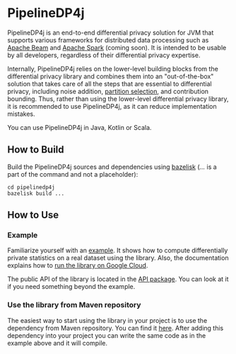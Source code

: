 # PipelineDP4j

PipelineDP4j is an end-to-end differential privacy solution for JVM that
supports various frameworks for distributed data processing such as
[Apache Beam](https://beam.apache.org/documentation/) and
[Apache Spark](https://spark.apache.org/) (coming soon). It is intended to be
usable by all developers, regardless of their differential privacy expertise.

Internally, PipelineDP4j relies on the lower-level building blocks from the
differential privacy library and combines them into an "out-of-the-box" solution
that takes care of all the steps that are essential to differential privacy,
including noise addition,
[partition selection](https://arxiv.org/abs/2006.03684), and contribution
bounding. Thus, rather than using the lower-level differential privacy library,
it is recommended to use PipelineDP4j, as it can reduce implementation mistakes.

You can use PipelineDP4j in Java, Kotlin or Scala.

## How to Build

Build the PipelineDP4j sources and dependencies using
[bazelisk](https://github.com/google/differential-privacy?tab=readme-ov-file#how-to-build)
(*...* is a part of the command and not a placeholder):

```shell
cd pipelinedp4j
bazelisk build ...
```

## How to Use

### Example

<!-- TODO: create codelab and rewrite this section. -->
<!-- TODO: generate kDoc of API using Dokka and GitHub pages. -->

Familiarize yourself with an
[example](https://github.com/google/differential-privacy/tree/main/examples/pipelinedp4j).
It shows how to compute differentially private statistics on a real dataset
using the library. Also, the documentation explains how to
[run the library on Google Cloud](https://github.com/google/differential-privacy/tree/main/examples/pipelinedp4j#running-on-google-cloud-platform).

The public API of the library is located in the
[API package](https://github.com/google/differential-privacy/tree/main/pipelinedp4j/main/com/google/privacy/differentialprivacy/pipelinedp4j/api).
You can look at it if you need something beyond the example.

### Use the library from Maven repository

The easiest way to start using the library in your project is to use the
dependency from Maven repository. You can find it
[here](https://mvnrepository.com/artifact/com.google.privacy.differentialprivacy.pipelinedp4j/pipelinedp4j).
After adding this dependency into your project you can write the same code as in
the example above and it will compile.
